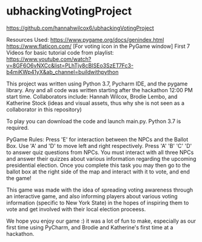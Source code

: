# ubhackingVotingProject
https://github.com/hannahwilcox6/ubhackingVotingProject



Resources Used:
https://www.pygame.org/docs/genindex.html
https://www.flaticon.com/ [For voting icon in the PyGame window]
First 7 Videos for basic tutorial code from playlist: https://www.youtube.com/watch?v=8GF6O6vNXCc&list=PLhTjy8cBISEo3SzET7Fc3-b4miKWp41yX&ab_channel=buildwithpython
  
This project was written using Python 3.7, Pycharm IDE, and the pygame library. Any and all code was written starting after the hackathon 12:00 PM start time.
Collaborators include: Hannah Wilcox, Brodie Lembo, and Katherine Stock (ideas and visual assets, thus why she is not seen as a collaborator in this repository)

To play you can download the code and launch main.py. Python 3.7 is required.

PyGame Rules:
  Press 'E' for interaction between the NPCs and the Ballot Box. Use 'A' and 'D' to move left and right respectively.
  Press 'A' 'B' 'C' 'D' to answer quiz questions from NPCs.
  You must interact with all three NPCs and answer their quizzes about various information regarding the upcoming presidential election. Once you
  complete this task you may then go to the ballot box at the right side of the map and interact with it to vote, and end the game!
  
This game was made with the idea of spreading voting awareness through an interactive game, and also informing players about various voting information (specific to New York State)
in the hopes of inspiring them to vote and get involved with their local election proceess.

We hope you enjoy our game :) it was a lot of fun to make, especially as our first time using PyCharm, and Brodie and Katherine's first time at a hackathon.

